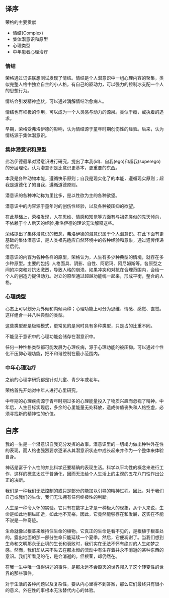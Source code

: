 ## 译序

荣格的主要贡献
+ 情结(Complex) 
+ 集体潜意识和原型
+ 心理类型
+ 中年患者心理治疗

### 情结

荣格通过词语联想测试发现了情结。情结是个人潜意识中一组心理内容的聚集，类似完整人格中独立自主的小人格，有自己的驱动力，可以强力的控制冰支配一个人的思想行为。

情结会引发精神症状，可以通过消解情结治愈病人。

情结也有积极的作用，可以成为一个人灵感与动力的源泉。类似于瘾，或执着的追求。

早期，荣格受弗洛伊德的影响，认为情结源于童年时期创伤性的经验。后来，认为情结源于集体潜意识。

### 集体潜意识和原型

弗洛伊德最早对潜意识进行研究，提出了本我(id)、自我(ego)和超我(superego)的分层理论。认为潜意识是比意识更基本，更重要的东西。

本我是各种动物本能，遵循快乐原则；自我是现实化了的本能，遵循现实原则；超我是道德化了的自我，遵循道德原则。

潜意识的各种冲动称为里比多，是以性欲为主的各种欲望。

潜意识中的内容源于童年时的创伤性经验，以及各种被压抑的欲望。

在此基础上，荣格发现，人在思维、情感和知觉等方面有与祖先类似的先天倾向，不依赖于个人后天的经验,弗洛伊德的理论无法解释这些。

荣格提出了集体潜意识的概念，弗洛伊德的潜意识属于个人潜意识。在此下面有更基础的集体潜意识，是人类祖先适应自然环境中的各种经验和意象，通过遗传传递给后代。

潜意识的内容为各种各样的原型，荣格认为，人生有多少种典型的情境，就存在多少种原型。主要的包括: 人格面具、阴影、自性、阿尼玛、阿尼姆斯等。各原型之间的冲突和对抗太激烈，导致人格的崩溃。如果冲突和对抗在合理范围内，会给一个人的创造力提供动力。对立的原型通过超越功能统一起来，形成平衡，整合的人格。

### 心理类型

心态上可以划分为外倾和内倾两种；心理功能上可分为思维、情感、感觉、直觉。这样组合一共八种典型的类型。

这些类型都是极端模式，更常见的是同时具有多种类型，只是占的比重不同。

不能见于意识中的心理功能会储存在潜意识中。

任何一种性格类型都可能发展为心理疾病，源于心理功能的被压抑。可以通过个性化不压抑心理功能，把不和谐控制在最小范围内。

### 中年心理治疗

之前的心理学研究都是针对儿童、青少年或老年。

荣格首先开始对中年人进行心里研究。

中年期的心理疾病源于青年时期过多的心理能量投入了物质兴趣而忽视了精神。中年后，人生目标实现后，多余的心里能量无处释放，造成价值丧失和人格空虚，必须寻找新的精神性的价值。

## 自序

我的一生是一个潜意识自我充分发挥的故事。潜意识里的一切竭力做出种种外在性的表现，而人格也强烈要求逐渐从其潜意识状态中成长起来并作为一个整体来体验自身。

神话是富于个人性的并比科学还要精确的表现生活。科学以平均性的概念来进行工作，这样的概念太过于普通化，因而无法给个人生活上的主观的五花八门性作出公正的决断。

我们是一种我们无法控制的或只是部分的能加以引导的精神过程。因此，对于我们自己或我们的生命，我们无法拥有任何终极性的判断。

人生是一种令人怀的实验。它只有在数字上才是一种极大的现象，从个人来说，生命是如此地稍纵即逝，如此地不充裕，因此，它竟然能够存在和发展，这实在不能不说是一种奇迹。

生命就像以根茎来维持住生命的植物。它真正的生命是看不见的，是根植于根茎处的。露出地面的那一部分生命只能延续一个夏季。然后，它便凋谢了。当我们想到生命和文明那永无止境的生长和衰败时，我们实在无法不怀有绝对的人生如梦之感。然而，我们却从来不失去在那永恒的流动中有生存着并永不消逝的某种东西的意识。我们所看见的花，是会消逝的。但根茎，却仍然在。

在我一生中唯一值得讲述的事件，是那永远不会毁灭的世界闯入了这个转变性的世界的那些事件。

对于生活的各种问题以及复杂性，要从内心里得不到答案，那么它们最终只有很小的意义。外在性的事根本无法替代内心的体验。